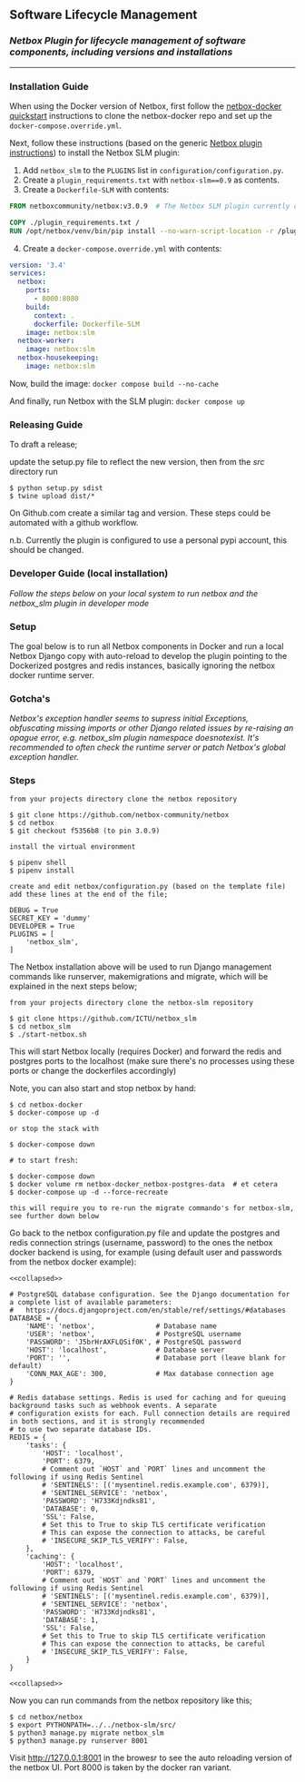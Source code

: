 ## Software Lifecycle Management

### _Netbox Plugin for lifecycle management of software components, including versions and installations_

---

### Installation Guide

When using the Docker version of Netbox, first follow the [netbox-docker quickstart](https://github.com/netbox-community/netbox-docker#quickstart) instructions to clone the netbox-docker repo and set up the `docker-compose.override.yml`.

Next, follow these instructions (based on the generic [Netbox plugin instructions](https://github.com/netbox-community/netbox-docker/wiki/Using-Netbox-Plugins)) to install the Netbox SLM plugin:

1. Add `netbox_slm` to the `PLUGINS` list in `configuration/configuration.py`.
2. Create a `plugin_requirements.txt` with `netbox-slm==0.9` as contents.
3. Create a `Dockerfile-SLM` with contents:

```Dockerfile
FROM netboxcommunity/netbox:v3.0.9  # The Netbox SLM plugin currently only works with v3.0.9 of Netbox due to backwards incompatible changes in newer version of Netbox

COPY ./plugin_requirements.txt /
RUN /opt/netbox/venv/bin/pip install --no-warn-script-location -r /plugin_requirements.txt
```

4. Create a `docker-compose.override.yml` with contents:

```yaml
version: '3.4'
services:
  netbox:
    ports:
      - 8000:8080
    build:
      context: .
      dockerfile: Dockerfile-SLM
    image: netbox:slm
  netbox-worker:
    image: netbox:slm
  netbox-housekeeping:
    image: netbox:slm
```

Now, build the image: `docker compose build --no-cache`

And finally, run Netbox with the SLM plugin: `docker compose up`

### Releasing Guide

To draft a release;

update the setup.py file to reflect the new version, then from the *src* directory run

```
$ python setup.py sdist
$ twine upload dist/*
```

On Github.com create a similar tag and version. These steps could be automated with a github workflow.

n.b. Currently the plugin is configured to use a personal pypi account, this should be changed.

### Developer Guide (local installation)

_Follow the steps below on your local system to run netbox and the netbox_slm plugin in developer mode_

### Setup

The goal below is to run all Netbox components in Docker and run a local Netbox Django copy with auto-reload to develop the plugin pointing to the Dockerized postgres and redis instances, basically ignoring the netbox docker runtime server.

### Gotcha's

_Netbox's exception handler seems to supress initial Exceptions, obfuscating missing imports or other Django related issues by re-raising an opague error, e.g. netbox_slm plugin namespace doesnotexist. It's recommended to often check the runtime server or patch Netbox's global exception handler._

### Steps

```
from your projects directory clone the netbox repository

$ git clone https://github.com/netbox-community/netbox
$ cd netbox
$ git checkout f5356b8 (to pin 3.0.9)

install the virtual environment

$ pipenv shell
$ pipenv install

create and edit netbox/configuration.py (based on the template file) add these lines at the end of the file;

DEBUG = True
SECRET_KEY = 'dummy'
DEVELOPER = True
PLUGINS = [
    'netbox_slm',
]
````

The Netbox installation above will be used to run Django management commands like runserver, makemigrations and migrate, which will be explained in the next steps below;

```
from your projects directory clone the netbox-slm repository

$ git clone https://github.com/ICTU/netbox_slm
$ cd netbox_slm
$ ./start-netbox.sh
````

This will start Netbox locally (requires Docker) and forward the redis and postgres ports to the localhost (make sure there's no processes using these ports or change the dockerfiles accordingly)

Note, you can also start and stop netbox by hand:
```
$ cd netbox-docker
$ docker-compose up -d

or stop the stack with

$ docker-compose down

# to start fresh:

$ docker-compose down
$ docker volume rm netbox-docker_netbox-postgres-data  # et cetera
$ docker-compose up -d --force-recreate

this will require you to re-run the migrate commando's for netbox-slm, see further down below
```

Go back to the netbox configuration.py file and update the postgres and redis connection strings (username, password) to the ones the netbox docker backend is using, for example (using default user and passwords from the netbox docker example):

```
<<collapsed>>

# PostgreSQL database configuration. See the Django documentation for a complete list of available parameters:
#   https://docs.djangoproject.com/en/stable/ref/settings/#databases
DATABASE = {
    'NAME': 'netbox',               # Database name
    'USER': 'netbox',               # PostgreSQL username
    'PASSWORD': 'J5brHrAXFLQSif0K', # PostgreSQL password
    'HOST': 'localhost',            # Database server
    'PORT': '',                     # Database port (leave blank for default)
    'CONN_MAX_AGE': 300,            # Max database connection age
}

# Redis database settings. Redis is used for caching and for queuing background tasks such as webhook events. A separate
# configuration exists for each. Full connection details are required in both sections, and it is strongly recommended
# to use two separate database IDs.
REDIS = {
    'tasks': {
        'HOST': 'localhost',
        'PORT': 6379,
        # Comment out `HOST` and `PORT` lines and uncomment the following if using Redis Sentinel
        # 'SENTINELS': [('mysentinel.redis.example.com', 6379)],
        # 'SENTINEL_SERVICE': 'netbox',
        'PASSWORD': 'H733Kdjndks81',
        'DATABASE': 0,
        'SSL': False,
        # Set this to True to skip TLS certificate verification
        # This can expose the connection to attacks, be careful
        # 'INSECURE_SKIP_TLS_VERIFY': False,
    },
    'caching': {
        'HOST': 'localhost',
        'PORT': 6379,
        # Comment out `HOST` and `PORT` lines and uncomment the following if using Redis Sentinel
        # 'SENTINELS': [('mysentinel.redis.example.com', 6379)],
        # 'SENTINEL_SERVICE': 'netbox',
        'PASSWORD': 'H733Kdjndks81',
        'DATABASE': 1,
        'SSL': False,
        # Set this to True to skip TLS certificate verification
        # This can expose the connection to attacks, be careful
        # 'INSECURE_SKIP_TLS_VERIFY': False,
    }
}

<<collapsed>>
```

Now you can run commands from the netbox repository like this;

```
$ cd netbox/netbox
$ export PYTHONPATH=../../netbox-slm/src/
$ python3 manage.py migrate netbox_slm
$ python3 manage.py runserver 8001
```

Visit http://127.0.0.1:8001 in the browesr to see the auto reloading version of the netbox UI. Port 8000 is taken by the docker ran variant.
